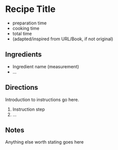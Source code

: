 # Recipe Title

- preparation time
- cooking time
- total time
- (adapted/inspired from URL/Book, if not original)

## Ingredients

- Ingredient name (measurement)
- …

## Directions 

Introduction to instructions go here.

1. Instruction step
1. …

## Notes

Anything else worth stating goes here
